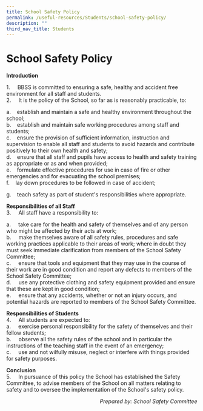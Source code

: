 ```yaml
---
title: School Safety Policy
permalink: /useful-resources/Students/school-safety-policy/
description: ""
third_nav_title: Students
---
```

# School Safety Policy

**Introduction**  

1\.     BBSS is committed to ensuring a safe, healthy and accident free environment for all staff and students.  
2\.     It is the policy of the School, so far as is reasonably practicable, to:  

a.    establish and maintain a safe and healthy environment throughout the school;  
b.    establish and maintain safe working procedures among staff and students;  
c.    ensure the provision of sufficient information, instruction and supervision to enable all staff and students to avoid hazards and contribute positively to their own health and safety;  
d.    ensure that all staff and pupils have access to health and safety training as appropriate or as and when provided;  
e.    formulate effective procedures for use in case of fire or other emergencies and for evacuating the school premises;  
f.    lay down procedures to be followed in case of accident; 

g.    teach safety as part of student's responsibilities where appropriate.

  
**Responsibilities of all Staff**  
3\.     All staff have a responsibility to:  

a.     take care for the health and safety of themselves and of any person who might be affected by their acts at work;  
b.     make themselves aware of all safety rules, procedures and safe working practices applicable to their areas of work; where in doubt they must seek immediate clarification from members of the School Safety Committee;  
c.     ensure that tools and equipment that they may use in the course of their work are in good condition and report any defects to members of the School Safety Committee;  
d.     use any protective clothing and safety equipment provided and ensure that these are kept in good condition;  
e.     ensure that any accidents, whether or not an injury occurs, and potential hazards are reported to members of the School Safety Committee.

  
**Responsibilities of Students**  
4\.     All students are expected to:  
a.     exercise personal responsibility for the safety of themselves and their fellow students;  
b.     observe all the safety rules of the school and in particular the instructions of the teaching staff in the event of an emergency;  
c.     use and not wilfully misuse, neglect or interfere with things provided for safety purposes.

  
**Conclusion**  
5.     In pursuance of this policy the School has established the Safety Committee, to advise members of the School on all matters relating to safety and to oversee the implementation of the School's safety policy. 

<p style="text-align: right;"><i>Prepared by: School Safety Committee</i></p>